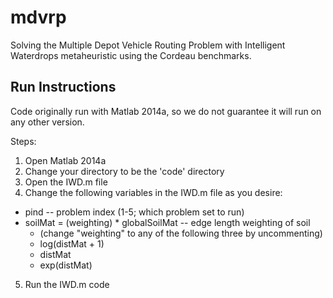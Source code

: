 # mdvrp

Solving the Multiple Depot Vehicle Routing Problem with Intelligent Waterdrops metaheuristic using the Cordeau benchmarks.

## Run Instructions

Code originally run with Matlab 2014a, so we do not guarantee it will run on any other version.

Steps:

1. Open Matlab 2014a
2. Change your directory to be the 'code' directory
3. Open the IWD.m file
4. Change the following variables in the IWD.m file as you desire:
  * pind -- problem index (1-5; which problem set to run)
  * soilMat = (weighting) * globalSoilMat -- edge length weighting of soil
    * (change "weighting" to any of the following three by uncommenting)
    * log(distMat + 1)
    * distMat
    * exp(distMat)
5. Run the IWD.m code
